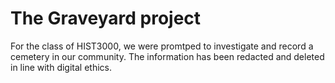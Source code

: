 # The Graveyard project

For the class of HIST3000, we were promtped to investigate and record a cemetery in our community. The information has been redacted and deleted in line with digital ethics.
